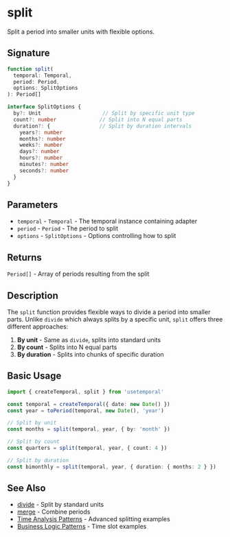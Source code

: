 # split

Split a period into smaller units with flexible options.

## Signature

```typescript
function split(
  temporal: Temporal,
  period: Period,
  options: SplitOptions
): Period[]

interface SplitOptions {
  by?: Unit                    // Split by specific unit type
  count?: number              // Split into N equal parts
  duration?: {                // Split by duration intervals
    years?: number
    months?: number
    weeks?: number
    days?: number
    hours?: number
    minutes?: number
    seconds?: number
  }
}
```

## Parameters

- `temporal` - `Temporal` - The temporal instance containing adapter
- `period` - `Period` - The period to split
- `options` - `SplitOptions` - Options controlling how to split

## Returns

`Period[]` - Array of periods resulting from the split

## Description

The `split` function provides flexible ways to divide a period into smaller parts. Unlike `divide` which always splits by a specific unit, `split` offers three different approaches:

1. **By unit** - Same as `divide`, splits into standard units
2. **By count** - Splits into N equal parts
3. **By duration** - Splits into chunks of specific duration

## Basic Usage

```typescript
import { createTemporal, split } from 'usetemporal'

const temporal = createTemporal({ date: new Date() })
const year = toPeriod(temporal, new Date(), 'year')

// Split by unit
const months = split(temporal, year, { by: 'month' })

// Split by count
const quarters = split(temporal, year, { count: 4 })

// Split by duration
const bimonthly = split(temporal, year, { duration: { months: 2 } })
```

## See Also

- [divide](/api/operations/divide) - Split by standard units
- [merge](/api/operations/merge) - Combine periods
- [Time Analysis Patterns](/guide/patterns/time-analysis) - Advanced splitting examples
- [Business Logic Patterns](/guide/patterns/business-logic) - Time slot examples